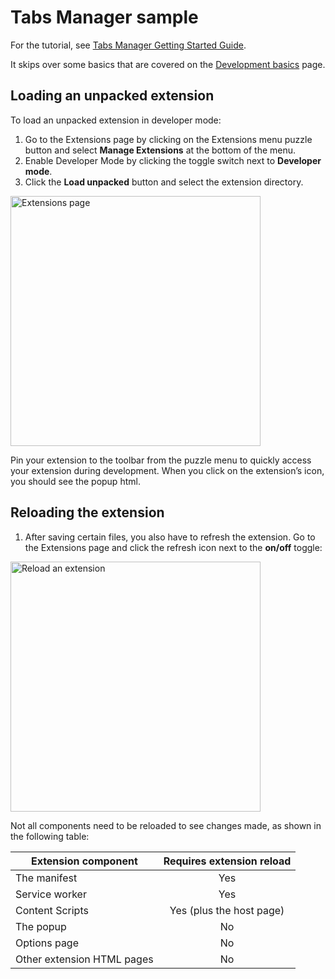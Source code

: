# Tabs Manager sample

For the tutorial, see [Tabs Manager Getting Started Guide](https://developer.chrome.com/docs/extensions/mv3/getstarted/tut-tabs-manager/).

It skips over some basics that are covered on the [Development basics](https://developer.chrome.com/docs/extensions/mv3/getstarted/development-basics/) page.

## Loading an unpacked extension

To load an unpacked extension in developer mode:

1. Go to the Extensions page by clicking on the Extensions menu puzzle button and select **Manage Extensions** at the bottom of the menu.
2. Enable Developer Mode by clicking the toggle switch next to **Developer mode**.
3. Click the **Load unpacked** button and select the extension directory.

<img src="https://wd.imgix.net/image/BhuKGJaIeLNPW9ehns59NfwqKxF2/BzVElZpUtNE4dueVPSp3.png" alt="Extensions page" width="400">

Pin your extension to the toolbar from the puzzle menu to quickly access your extension during development. 
When you click on the extension’s icon, you should see the popup html.

## Reloading the extension

1. After saving certain files, you also have to refresh the extension. Go to the Extensions page and click the refresh icon next to the **on/off** toggle:

<img src="https://wd.imgix.net/image/BhuKGJaIeLNPW9ehns59NfwqKxF2/4Ph3qL9aUyswxmhauRFB.png" alt="Reload an extension" width="400">

Not all components need to be reloaded to see changes made, as shown in the following table:

| Extension component        | Requires extension reload |
|----------------------------|:-------------------------:|
| The manifest               |            Yes            |
| Service worker             |            Yes            |
| Content Scripts            | Yes (plus the host page)  |
| The popup                  |            No             |
| Options page               |            No             |
| Other extension HTML pages |            No             |
